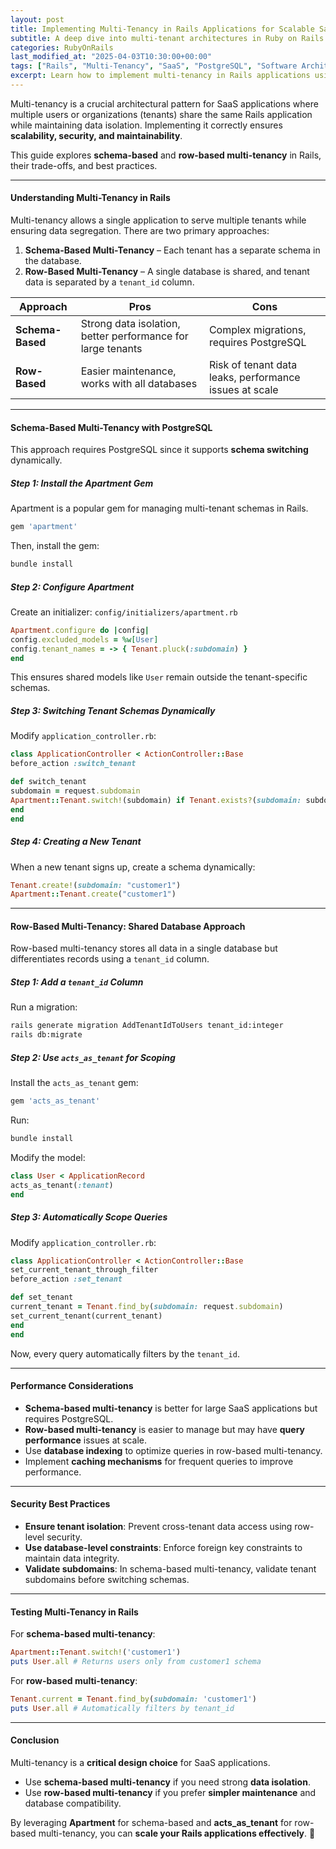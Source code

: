 ```yaml
---
layout: post
title: Implementing Multi-Tenancy in Rails Applications for Scalable SaaS
subtitle: A deep dive into multi-tenant architectures in Ruby on Rails and their practical implementation
categories: RubyOnRails
last_modified_at: "2025-04-03T10:30:00+00:00"
tags: ["Rails", "Multi-Tenancy", "SaaS", "PostgreSQL", "Software Architecture"]
excerpt: Learn how to implement multi-tenancy in Rails applications using schema-based and row-based strategies for scalable SaaS platforms.
---
```

Multi-tenancy is a crucial architectural pattern for SaaS applications where multiple users or organizations (tenants) share the same Rails application while maintaining data isolation. Implementing it correctly ensures **scalability, security, and maintainability**.

This guide explores **schema-based** and **row-based multi-tenancy** in Rails, their trade-offs, and best practices.

---

#### **Understanding Multi-Tenancy in Rails**
Multi-tenancy allows a single application to serve multiple tenants while ensuring data segregation. There are two primary approaches:

1. **Schema-Based Multi-Tenancy** – Each tenant has a separate schema in the database.
2. **Row-Based Multi-Tenancy** – A single database is shared, and tenant data is separated by a `tenant_id` column.

| Approach | Pros | Cons |
|----------|------|------|
| **Schema-Based** | Strong data isolation, better performance for large tenants | Complex migrations, requires PostgreSQL |
| **Row-Based** | Easier maintenance, works with all databases | Risk of tenant data leaks, performance issues at scale |

---

#### **Schema-Based Multi-Tenancy with PostgreSQL**
This approach requires PostgreSQL since it supports **schema switching** dynamically.

##### **Step 1: Install the Apartment Gem**
Apartment is a popular gem for managing multi-tenant schemas in Rails.

```ruby
gem 'apartment'
```
Then, install the gem:

```sh
bundle install
```

##### **Step 2: Configure Apartment**
Create an initializer: `config/initializers/apartment.rb`

```ruby
Apartment.configure do |config|
config.excluded_models = %w[User]
config.tenant_names = -> { Tenant.pluck(:subdomain) }
end
```

This ensures shared models like `User` remain outside the tenant-specific schemas.

##### **Step 3: Switching Tenant Schemas Dynamically**
Modify `application_controller.rb`:

```ruby
class ApplicationController < ActionController::Base
before_action :switch_tenant

def switch_tenant
subdomain = request.subdomain
Apartment::Tenant.switch!(subdomain) if Tenant.exists?(subdomain: subdomain)
end
end
```

##### **Step 4: Creating a New Tenant**
When a new tenant signs up, create a schema dynamically:

```ruby
Tenant.create!(subdomain: "customer1")
Apartment::Tenant.create("customer1")
```

---

#### **Row-Based Multi-Tenancy: Shared Database Approach**
Row-based multi-tenancy stores all data in a single database but differentiates records using a `tenant_id` column.

##### **Step 1: Add a `tenant_id` Column**
Run a migration:

```sh
rails generate migration AddTenantIdToUsers tenant_id:integer
rails db:migrate
```

##### **Step 2: Use `acts_as_tenant` for Scoping**
Install the `acts_as_tenant` gem:

```ruby
gem 'acts_as_tenant'
```

Run:

```sh
bundle install
```

Modify the model:

```ruby
class User < ApplicationRecord
acts_as_tenant(:tenant)
end
```

##### **Step 3: Automatically Scope Queries**
Modify `application_controller.rb`:

```ruby
class ApplicationController < ActionController::Base
set_current_tenant_through_filter
before_action :set_tenant

def set_tenant
current_tenant = Tenant.find_by(subdomain: request.subdomain)
set_current_tenant(current_tenant)
end
end
```

Now, every query automatically filters by the `tenant_id`.

---

#### **Performance Considerations**
- **Schema-based multi-tenancy** is better for large SaaS applications but requires PostgreSQL.
- **Row-based multi-tenancy** is easier to manage but may have **query performance** issues at scale.
- Use **database indexing** to optimize queries in row-based multi-tenancy.
- Implement **caching mechanisms** for frequent queries to improve performance.

---

#### **Security Best Practices**
- **Ensure tenant isolation**: Prevent cross-tenant data access using row-level security.
- **Use database-level constraints**: Enforce foreign key constraints to maintain data integrity.
- **Validate subdomains**: In schema-based multi-tenancy, validate tenant subdomains before switching schemas.

---

#### **Testing Multi-Tenancy in Rails**
For **schema-based multi-tenancy**:

```ruby
Apartment::Tenant.switch!('customer1')
puts User.all # Returns users only from customer1 schema
```

For **row-based multi-tenancy**:

```ruby
Tenant.current = Tenant.find_by(subdomain: 'customer1')
puts User.all # Automatically filters by tenant_id
```

---

#### **Conclusion**
Multi-tenancy is a **critical design choice** for SaaS applications.
- Use **schema-based multi-tenancy** if you need strong **data isolation**.
- Use **row-based multi-tenancy** if you prefer **simpler maintenance** and database compatibility.

By leveraging **Apartment** for schema-based and **acts_as_tenant** for row-based multi-tenancy, you can **scale your Rails applications effectively**. 🚀
